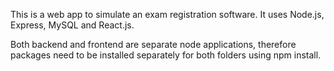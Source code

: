 This is a web app to simulate an exam registration software. It uses Node.js, Express, MySQL and React.js. 

Both backend and frontend are separate node applications, therefore packages need to be installed separately for both folders using npm install. 



